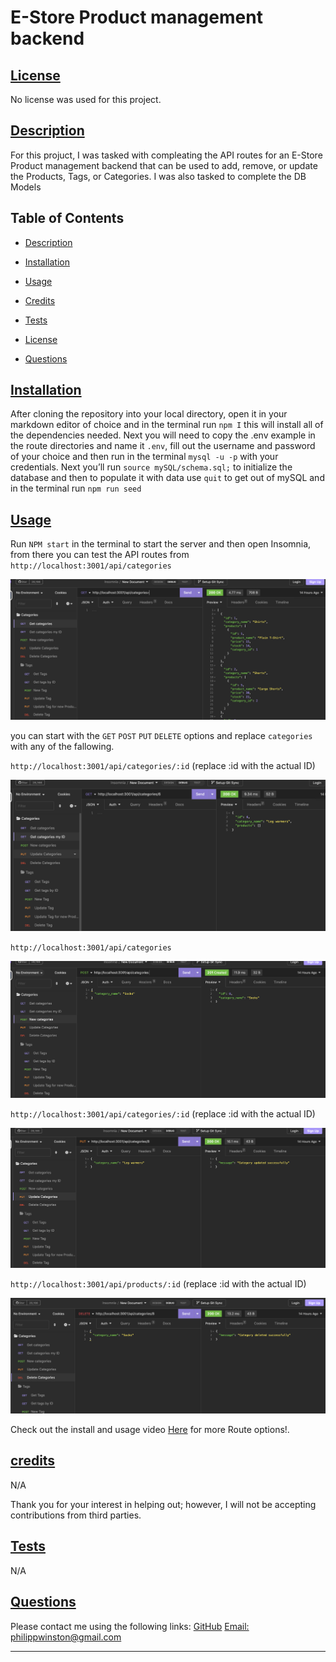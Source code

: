 # E-Store Product management backend
  
  
## [License](#license)

No license was used for this project.


  ## [Description](#table-of-contents)
  
  For this projuct, I was tasked with compleating the API routes for an E-Store Product management backend that can be used to add, remove, or update the Products, Tags, or Categories. I was also tasked to complete the DB Models
  
  
  ## Table of Contents
  
  - [Description](#discription)
  - [Installation](#installation)
  - [Usage](#usage)
  - [Credits](#credits)
  
  - [Tests](#tests)
  - [License](#license)
  - [Questions](#questions)
  
  ## [Installation](#table-of-contents)
  
  After cloning the repository into your local directory, open it in your markdown editor of choice and in the terminal run `npm I` this will install all of the dependencies needed. Next you will need to copy the .env example in the route directories and name it `.env`, fill out the username and password of your choice and then run in the terminal `mysql -u -p` with your credentials. Next you’ll run `source mySQL/schema.sql;` to initialize the database and then to populate it with data use `quit` to get out of mySQL and in the terminal run `npm run seed`
    
  ## [Usage](#table-of-contents)
  
  Run `NPM start` in the terminal to start the server and then open Insomnia, from there you can test the API routes from `http://localhost:3001/api/categories` 

  ![GET Categories img](./assets/images/get-cat.png)
  
  you can start with the `GET` `POST` `PUT` `DELETE` options and replace `categories` with any of the fallowing. 
  
  `http://localhost:3001/api/categories/:id` (replace :id with the actual ID) 

  ![get Categories by ID](./assets/images/get-cat-byID.png)
  
  `http://localhost:3001/api/categories` 

  ![post new Categories](./assets/images/post-cat.png)
  
  `http://localhost:3001/api/categories/:id` (replace :id with the actual ID) 

  ![put/update Categories](./assets/images/put-cat.png)
  
  `http://localhost:3001/api/products/:id` (replace :id with the actual ID) 

  ![delete Categories](./assets/images/delete-cat.png)

  Check out the install and usage video [Here](https:) for more Route options!.


  
  ## [credits](#table-of-contents)
  
  N/A

  Thank you for your interest in helping out; however, I will not be accepting contributions from third parties.
  


  

  ## [Tests](#table-of-contents)

  N/A


  ## [Questions](#table-of-contents)

  Please contact me using the following links:
  [GitHub](https://github.com/philippwinston)
  [Email: philippwinston@gmail.com](mailto:philippwinston@gmail.com)
  
---
